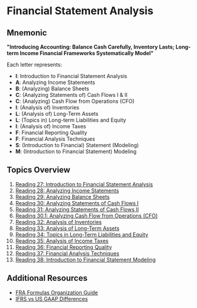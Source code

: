 # Financial Statement Analysis

## Mnemonic
**"Introducing Accounting: Balance Cash Carefully, Inventory Lasts; Long-term Income Financial Frameworks Systematically Model"**

Each letter represents:
- **I**: Introduction to Financial Statement Analysis
- **A**: Analyzing Income Statements
- **B**: (Analyzing) Balance Sheets
- **C**: (Analyzing Statements of) Cash Flows I & II
- **C**: (Analyzing) Cash Flow from Operations (CFO)
- **I**: (Analysis of) Inventories
- **L**: (Analysis of) Long-Term Assets
- **L**: (Topics in) Long-term Liabilities and Equity
- **I**: (Analysis of) Income Taxes
- **F**: Financial Reporting Quality
- **F**: Financial Analysis Techniques
- **S**: (Introduction to Financial) Statement (Modeling)
- **M**: (Introduction to Financial Statement) Modeling

## Topics Overview

1. [Reading 27: Introduction to Financial Statement Analysis](/LOS/FRA/Reading%2027.md)
2. [Reading 28: Analyzing Income Statements](/LOS/FRA/Reading%2028.md)
3. [Reading 29: Analyzing Balance Sheets](/LOS/FRA/Reading%2029.md)
4. [Reading 30: Analyzing Statements of Cash Flows I](/LOS/FRA/Reading%2030.md)
5. [Reading 31: Analyzing Statements of Cash Flows II](/LOS/FRA/Reading%2031.md)
6. [Reading 30.1: Analyzing Cash Flow from Operations (CFO)](/LOS/FRA/Reading%2030.1.md)
7. [Reading 32: Analysis of Inventories](/LOS/FRA/Reading%2032.md)
8. [Reading 33: Analysis of Long-Term Assets](/LOS/FRA/Reading%2033.md)
9. [Reading 34: Topics in Long-Term Liabilities and Equity](/LOS/FRA/Reading%2034.md)
10. [Reading 35: Analysis of Income Taxes](/LOS/FRA/Reading%2035.md)
11. [Reading 36: Financial Reporting Quality](/LOS/FRA/Reading%2036.md)
12. [Reading 37: Financial Analysis Techniques](/LOS/FRA/Reading%2037.md)
13. [Reading 38: Introduction to Financial Statement Modeling](/LOS/FRA/Reading%2038.md)

## Additional Resources

- [FRA Formulas Organization Guide](Formulas.md)
- [IFRS vs US GAAP Differences](Differences.md)
